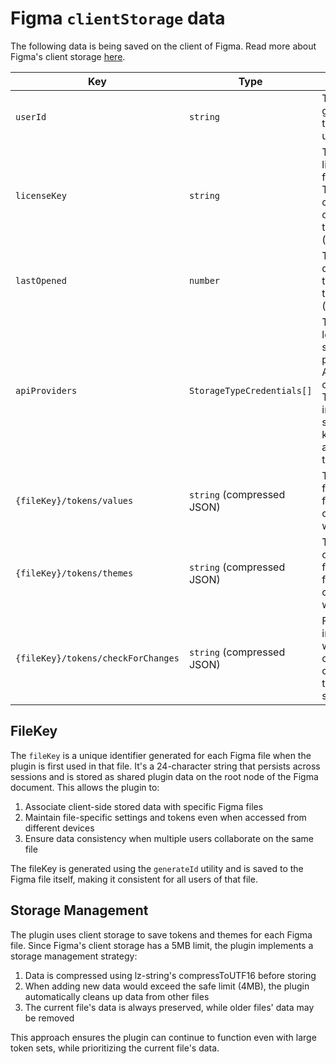 # Figma `clientStorage` data

The following data is being saved on the client of Figma.
Read more about Figma's client storage [here](https://www.figma.com/plugin-docs/api/figma-clientStorage/).

| Key                           | Type                        | Description                                                                                                                             |
| ----------------------------- | --------------------------- | --------------------------------------------------------------------------------------------------------------------------------------- |
| `userId`                      | `string`                    | This is an auto generated ID to identify users.                                                                                         |
| `licenseKey`                  | `string`                    | This is the license key for the plugin. This is coming from our licensing tool (`keygen.sh`)                                            |
| `lastOpened`                  | `number`                    | This is the last opened timestamp of the plugin (`Date.now()`)                                                                          |
| `apiProviders`                | `StorageTypeCredentials[]`  | These are the locally saved storage providers / API credentials. These will include their secrets (api keys/personal access tokens...)  |
| `{fileKey}/tokens/values`     | `string` (compressed JSON)  | Token values for a specific file, compressed with lz-string.                                                                            |
| `{fileKey}/tokens/themes`     | `string` (compressed JSON)  | Theme configurations for a specific file, compressed with lz-string.                                                                    |
| `{fileKey}/tokens/checkForChanges` | `string` (compressed JSON) | Flag indicating whether to check for changes in tokens for a specific file.                                                         |

## FileKey

The `fileKey` is a unique identifier generated for each Figma file when the plugin is first used in that file. It's a 24-character string that persists across sessions and is stored as shared plugin data on the root node of the Figma document. This allows the plugin to:

1. Associate client-side stored data with specific Figma files
2. Maintain file-specific settings and tokens even when accessed from different devices
3. Ensure data consistency when multiple users collaborate on the same file

The fileKey is generated using the `generateId` utility and is saved to the Figma file itself, making it consistent for all users of that file.

## Storage Management

The plugin uses client storage to save tokens and themes for each Figma file. Since Figma's client storage has a 5MB limit, the plugin implements a storage management strategy:

1. Data is compressed using lz-string's compressToUTF16 before storing
2. When adding new data would exceed the safe limit (4MB), the plugin automatically cleans up data from other files
3. The current file's data is always preserved, while older files' data may be removed

This approach ensures the plugin can continue to function even with large token sets, while prioritizing the current file's data.
